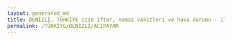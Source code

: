 ```yaml
---
layout: generated_md
title: DENİZLİ, TÜRKİYE için iftar, namaz vakitleri ve hava durumu - ilçe/eyalet seç
permalink: /TÜRKİYE/DENİZLİ/ACIPAYAM
---
```


<script type="text/javascript">
  var country = TÜRKİYE;
  var city = DENİZLİ;
  var state = ACIPAYAM;
  var lat = 72;
  var lon = 21;
</script>

